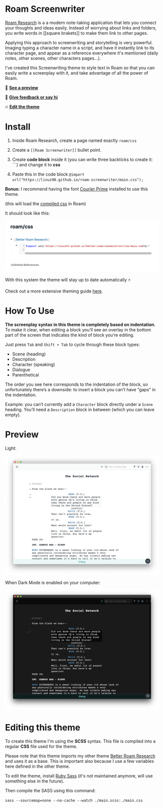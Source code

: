 # Roam Screenwriter

[Roam Research](https://roamresearch.com) is a a modern note-taking application that lets you connect your thoughts and ideas easily. Instead of worrying about links and folders, you write words in [[square brakets]] to make them link to other pages.

Applying this approach to screenwriting and storytelling is very powerful. Imaging typing a character name in a script, and have it instantly link to its character page, and appear as a reference everywhere it's mentioned (daily notes, other scenes, other characters pages...).

I've created this Screenwriting theme to style text in Roam so that you can easily write a screenplay with it, and take advantage of all the power of Roam.

👀 **[See a preview](#preview)**

💬 **[Give feedback or say hi](https://twitter.com/linuz90)**

🔥 **[Edit the theme](#editing-this-theme)**

# Install

1. Inside Roam Research, create a page named exactly `roam/css`

2. Create a `[[Roam Screenwriter]]` bullet point.

3. Create  **code block** inside it (you can write three backticks to create it: ```) and change it to **css**

4. Paste this in the code block `@import url("https://linuz90.github.io/roam-screenwriter/main.css");`

**Bonus:** I recommend having the font [Courier Prime](https://quoteunquoteapps.com/courierprime/) installed to use this theme.

(this will load the [compiled css](https://linuz90.github.io/roam-screenwriter/main.css) in Roam)

It should look like this:

![](/assets/how-to.png)

With this system the theme will stay up to date automatically ⚡️

Check out a more extensive theming guide [here](https://nesslabs.com/roam-research-themes-custom-styling-css).

# How To Use

**The screenplay syntax in this theme is completely based on indentation.** To make it clear, when editing a block you’ll see an overlay in the bottom part of the screen that indicates the kind of block you’re editing.

Just press `Tab` and `Shift + Tab` to cycle through these block types:

* Scene (heading)
* Description
* Character (speaking)
* Dialogue
* Parenthetical

The order you see here corresponds to the indentation of the block, so unfortunately there’s a downside: to insert a block you can’t have “gaps” in the indentation.

Example: you can’t currently add a `Character` block directly under a `Scene` heading. You’ll need a `Description` block in between (which you can leave empty).

# Preview

Light:

![](/assets/preview-light.png)

When Dark Mode is enabled on your computer:

![](/assets/preview-dark.png)

# Editing this theme

To create this theme I'm using the **SCSS** syntax. This file is compiled into a regular **CSS** file used for the theme.

Please note that this theme imports my other theme [Better Roam Research](https://github.com/linuz90/better-roam-research) and uses it as a base. This is important also because I use a few variables here defined in the other theme.

To edit the theme, install [Ruby Sass](https://github.com/sass/ruby-sass) (it's not maintained anymore, will use something else in the future).

Then compile the SASS using this command:

`sass --sourcemap=none --no-cache --watch ./main.scss:./main.css`
